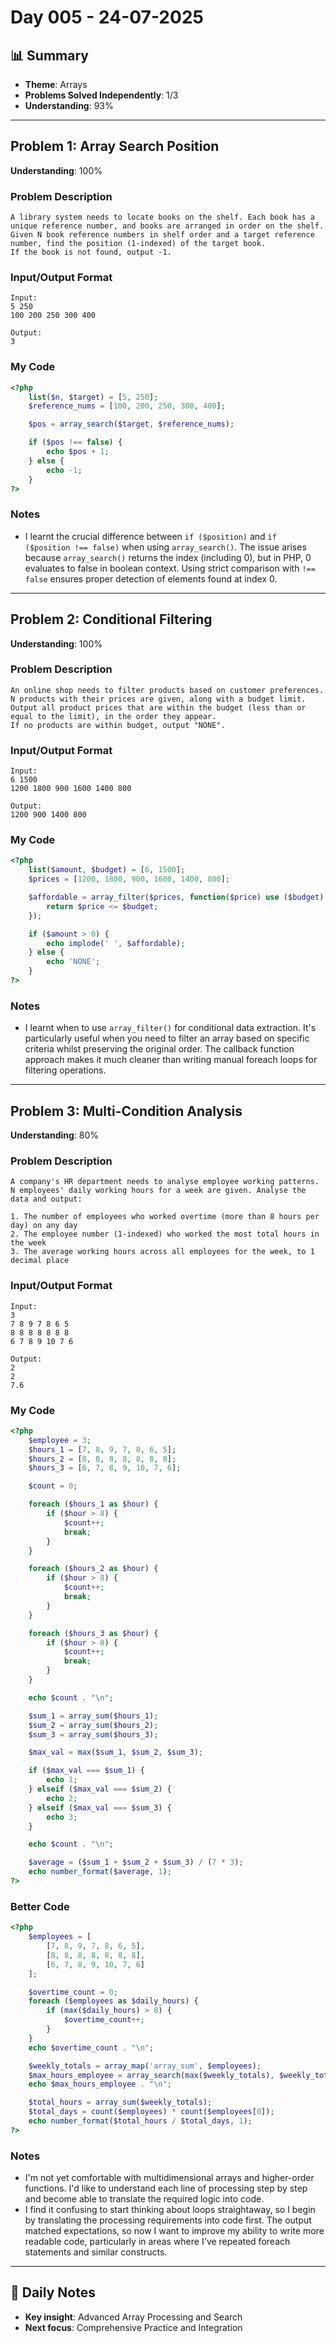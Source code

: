 # Day 005 - 24-07-2025

## 📊 Summary
- **Theme**: Arrays
- **Problems Solved Independently**: 1/3
- **Understanding**: 93%

---

## Problem 1: Array Search Position
**Understanding**: 100%

### Problem Description
```
A library system needs to locate books on the shelf. Each book has a unique reference number, and books are arranged in order on the shelf.
Given N book reference numbers in shelf order and a target reference number, find the position (1-indexed) of the target book.
If the book is not found, output -1.
```

### Input/Output Format
```
Input:
5 250
100 200 250 300 400

Output:
3
```

### My Code
```php
<?php
	list($n, $target) = [5, 250];
	$reference_nums = [100, 200, 250, 300, 400];

	$pos = array_search($target, $reference_nums);

	if ($pos !== false) {
	    echo $pos + 1;
	} else {
	    echo -1;
	}
?>
```

### Notes
- I learnt the crucial difference between `if ($position)` and `if ($position !== false)` when using `array_search()`. The issue arises because `array_search()` returns the index (including 0), but in PHP, 0 evaluates to false in boolean context. Using strict comparison with `!== false` ensures proper detection of elements found at index 0.

---

## Problem 2: Conditional Filtering
**Understanding**: 100%

### Problem Description
```
An online shop needs to filter products based on customer preferences.
N products with their prices are given, along with a budget limit.
Output all product prices that are within the budget (less than or equal to the limit), in the order they appear.
If no products are within budget, output "NONE".
```

### Input/Output Format
```
Input:
6 1500
1200 1800 900 1600 1400 800

Output:
1200 900 1400 800
```

### My Code
```php
<?php
	list($amount, $budget) = [6, 1500];
	$prices = [1200, 1800, 900, 1600, 1400, 800];

	$affordable = array_filter($prices, function($price) use ($budget) {
	    return $price <= $budget;
	});

	if ($amount > 0) {
	    echo implode(' ', $affordable);
	} else {
	    echo 'NONE';
	}
?>
```

### Notes
- I learnt when to use `array_filter()` for conditional data extraction. It's particularly useful when you need to filter an array based on specific criteria whilst preserving the original order. The callback function approach makes it much cleaner than writing manual foreach loops for filtering operations.

---

## Problem 3: Multi-Condition Analysis
**Understanding**: 80%

### Problem Description
```
A company's HR department needs to analyse employee working patterns.
N employees' daily working hours for a week are given. Analyse the data and output:

1. The number of employees who worked overtime (more than 8 hours per day) on any day
2. The employee number (1-indexed) who worked the most total hours in the week
3. The average working hours across all employees for the week, to 1 decimal place
```

### Input/Output Format
```
Input:
3
7 8 9 7 8 6 5
8 8 8 8 8 8 8
6 7 8 9 10 7 6

Output:
2
2
7.6
```

### My Code
```php
<?php
	$employee = 3;
	$hours_1 = [7, 8, 9, 7, 8, 6, 5];
	$hours_2 = [8, 8, 8, 8, 8, 8, 8];
	$hours_3 = [6, 7, 8, 9, 10, 7, 6];

	$count = 0;

	foreach ($hours_1 as $hour) {
	    if ($hour > 8) {
	        $count++;
	        break;
	    }
	} 

	foreach ($hours_2 as $hour) {
	    if ($hour > 8) {
	        $count++;
	        break;
	    }
	} 

	foreach ($hours_3 as $hour) {
	    if ($hour > 8) {
	        $count++;
	        break;
	    }
	} 

	echo $count . "\n";

	$sum_1 = array_sum($hours_1);
	$sum_2 = array_sum($hours_2);
	$sum_3 = array_sum($hours_3);

	$max_val = max($sum_1, $sum_2, $sum_3);

	if ($max_val === $sum_1) {
	    echo 1;
	} elseif ($max_val === $sum_2) {
	    echo 2;
	} elseif ($max_val === $sum_3) {
	    echo 3;
	}

	echo $count . "\n";

	$average = ($sum_1 + $sum_2 + $sum_3) / (7 * 3);
	echo number_format($average, 1);
?>
```

### Better Code
```php
<?php
	$employees = [
	    [7, 8, 9, 7, 8, 6, 5],
	    [8, 8, 8, 8, 8, 8, 8],
	    [6, 7, 8, 9, 10, 7, 6]
	];

	$overtime_count = 0;
	foreach ($employees as $daily_hours) {
	    if (max($daily_hours) > 8) {
	        $overtime_count++;
	    }
	}
	echo $overtime_count . "\n";

	$weekly_totals = array_map('array_sum', $employees);
	$max_hours_employee = array_search(max($weekly_totals), $weekly_totals) + 1;
	echo $max_hours_employee . "\n";

	$total_hours = array_sum($weekly_totals);
	$total_days = count($employees) * count($employees[0]);
	echo number_format($total_hours / $total_days, 1);
?>
```

### Notes
- I'm not yet comfortable with multidimensional arrays and higher-order functions. I'd like to understand each line of processing step by step and become able to translate the required logic into code.
- I find it confusing to start thinking about loops straightaway, so I begin by translating the processing requirements into code first. The output matched expectations, so now I want to improve my ability to write more readable code, particularly in areas where I've repeated foreach statements and similar constructs.

---

## 📝 Daily Notes
- **Key insight**: Advanced Array Processing and Search
- **Next focus**: Comprehensive Practice and Integration